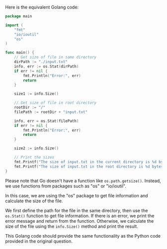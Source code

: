 Here is the equivalent Golang code:

```go
package main

import (
	"fmt"
	"io/ioutil"
	"os"
)

func main() {
	// Get size of file in same directory
	dirPath := "./input.txt"
	info, err := os.Stat(dirPath)
	if err != nil {
		fmt.Println("Error:", err)
		return
	}

	size1 := info.Size()

	// Get size of file in root directory
	rootDir := "/"
	filePath := rootDir + "input.txt"

	info, err = os.Stat(filePath)
	if err != nil {
		fmt.Println("Error:", err)
		return
	}

	size2 := info.Size()

	// Print the sizes
	fmt.Printf("The size of input.txt in the current directory is %d bytes.\n", int(size1)))
	fmt.Printf("The size of input.txt in the root directory is %d bytes.\n", int(size2))))
}
```
Please note that Go doesn't have a function like `os.path.getsize()`. Instead, we use functions from packages such as "os" or "io/ioutil". 

In this case, we are using the "os" package to get file information and calculate the size of the file. 

We first define the path for the file in the same directory, then use the `os.Stat()` function to get file information. If there is an error, we print the error message and return from the function. Otherwise, we calculate the size of the file using the `info.Size()` method and print the result.

This Golang code should provide the same functionality as the Python code provided in the original question.
